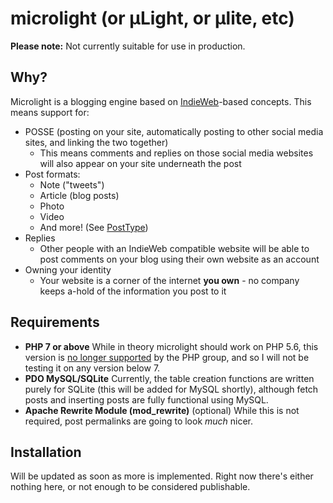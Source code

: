 # microlight (or µLight, or µlite, etc)

**Please note:** Not currently suitable for use in production.

## Why?

Microlight is a blogging engine based on [IndieWeb](https://indieweb.org)-based
concepts. This means support for:

* POSSE (posting on your site, automatically posting to other social media
  sites, and linking the two together)
	* This means comments and replies on those social media websites will
	  also appear on your site underneath the post
* Post formats:
	* Note ("tweets")
	* Article (blog posts)
	* Photo
	* Video
	* And more! (See [PostType](https://indieweb.org/Category:PostType))
* Replies
	* Other people with an IndieWeb compatible website will be able to
	  post comments on your blog using their own website as an account
* Owning your identity
	* Your website is a corner of the internet **you own** - no company
	  keeps a-hold of the information you post to it

## Requirements

* **PHP 7 or above**
  While in theory microlight should work on PHP 5.6, this version is
  [no longer supported](https://secure.php.net/supported-versions.php) by the
  PHP group, and so I will not be testing it on any version below 7.
* **PDO MySQL/SQLite**
  Currently, the table creation functions are written purely for SQLite (this
  will be added for MySQL shortly), although fetch posts and inserting posts
  are fully functional using MySQL.
* **Apache Rewrite Module (mod_rewrite)** (optional)
  While this is not required, post permalinks are going to look *much* nicer.

## Installation

Will be updated as soon as more is implemented. Right now there's either nothing
here, or not enough to be considered publishable.
